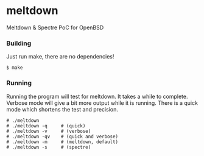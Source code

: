 # meltdown
Meltdown &amp; Spectre PoC for OpenBSD

### Building

Just run make, there are no dependencies!

```
$ make
```

### Running

Running the program will test for meltdown.
It takes a while to complete.
Verbose mode will give a bit more output while it is running.
There is a quick mode which shortens the test and precision.

```
# ./meltdown
# ./meltdown -q		# (quick)
# ./meltdown -v		# (verbose)
# ./meltdown -qv	# (quick and verbose)
# ./meltdown -m		# (meltdown, default)
# ./meltdown -s		# (spectre)
```
